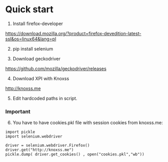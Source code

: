 # Quick start

1. Install firefox-developer

https://download.mozilla.org/?product=firefox-devedition-latest-ssl&os=linux64&lang=pl

2. pip install selenium

3. Download geckodriver

https://github.com/mozilla/geckodriver/releases

4. Download XPI with Knoxss

http://knoxss.me

5. Edit hardcoded paths in script.

### Important
6. You have to have cookies.pkl file with session cookies from knoxss.me:

```
import pickle
import selenium.webdriver 

driver = selenium.webdriver.Firefox()
driver.get("http://knoxss.me")
pickle.dump( driver.get_cookies() , open("cookies.pkl","wb"))
